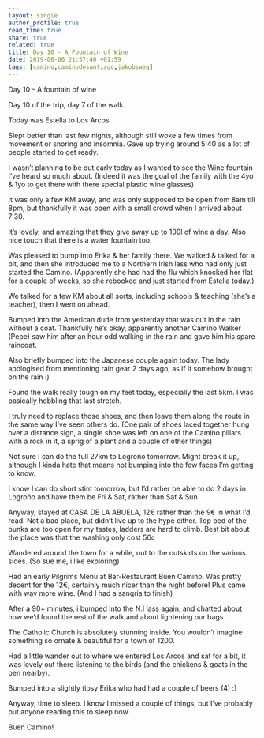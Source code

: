 ```yaml
---
layout: single
author_profile: true
read_time: true
share: true
related: true
title: Day 10 - A Fountain of Wine
date: 2019-06-06 21:57:40 +01:59
tags: [camino,caminodesantiago,jakobsweg]
---
```


Day 10 - A fountain of wine

Day 10 of the trip, day 7 of the walk.

Today was Estella to Los Arcos

Slept better than last few nights, although still woke a few times from movement or snoring and insomnia. Gave up trying around 5:40 as a lot of people started to get ready.

I wasn’t planning to be out early today as I wanted to see the Wine fountain I’ve heard so much about. (Indeed it was the goal of the family with the 4yo & 1yo to get there with there special plastic wine glasses)

It was only a few KM away, and was only supposed to be open from 8am till 8pm, but thankfully it was open with a small crowd when I arrived about 7:30.

It’s lovely, and amazing that they give away up to 100l of wine a day. Also nice touch that there is a water fountain too.

Was pleased to bump into Erika & her family there. We walked & talked for a bit, and then she introduced me to a Northern Irish lass who had only just started the Camino. (Apparently she had had the flu which knocked her flat for a couple of weeks, so she rebooked and just started from Estella today.)

We talked for a few KM about all sorts, including schools & teaching (she’s a teacher), then I went on ahead.

Bumped into the American dude from yesterday that was out in the rain without a coat. Thankfully he’s okay, apparently another Camino Walker (Pepe) saw him after an hour odd walking in the rain and gave him his spare raincoat.

Also briefly bumped into the Japanese couple again today. The lady apologised from mentioning rain gear 2 days ago, as if it somehow brought on the rain :)

Found the walk really tough on my feet today, especially the last 5km. I was basically hobbling that last stretch. 

I truly need to replace those shoes, and then leave them along the route in the same way I’ve seen others do. (One pair of shoes laced together hung over a distance sign, a single shoe was left on one of the Camino pillars with a rock in it, a sprig of a plant and a couple of other things)

Not sure I can do the full 27km to Logroño tomorrow. Might break it up, although I kinda hate that means not bumping into the few faces I’m getting to know.

I know I can do short stint tomorrow, but I’d rather be able to do 2 days in Logroño and have them be Fri & Sat, rather than Sat & Sun.

Anyway, stayed at CASA DE LA ABUELA, 12€ rather than the 9€ in what I’d read. Not a bad place, but didn’t live up to the hype either. Top bed of the bunks are too open for my tastes, ladders are hard to climb. Best bit about the place was that the washing only cost 50c

Wandered around the town for a while, out to the outskirts on the various sides. (So sue me, i like exploring)

Had an early Pilgrims Menu at Bar-Restaurant Buen Camino. Was pretty decent for the 12€, certainly much nicer than the night before! Plus came with way more wine. (And I had a sangria to finish)

After a 90+ minutes, i bumped into the N.I lass again, and chatted about how we’d found the rest of the walk and about lightening our bags.

The Catholic Church is absolutely stunning inside. You wouldn’t imagine something so ornate & beautiful for a town of 1200.

Had a little wander out to where we entered Los Arcos and sat for a bit, it was lovely out there listening to the birds (and the chickens & goats in the pen nearby).

Bumped into a slightly tipsy Erika who had had a couple of beers (4) :)

Anyway, time to sleep. I know I missed a couple of things, but I’ve probably put anyone reading this to sleep now.

Buen Camino!

